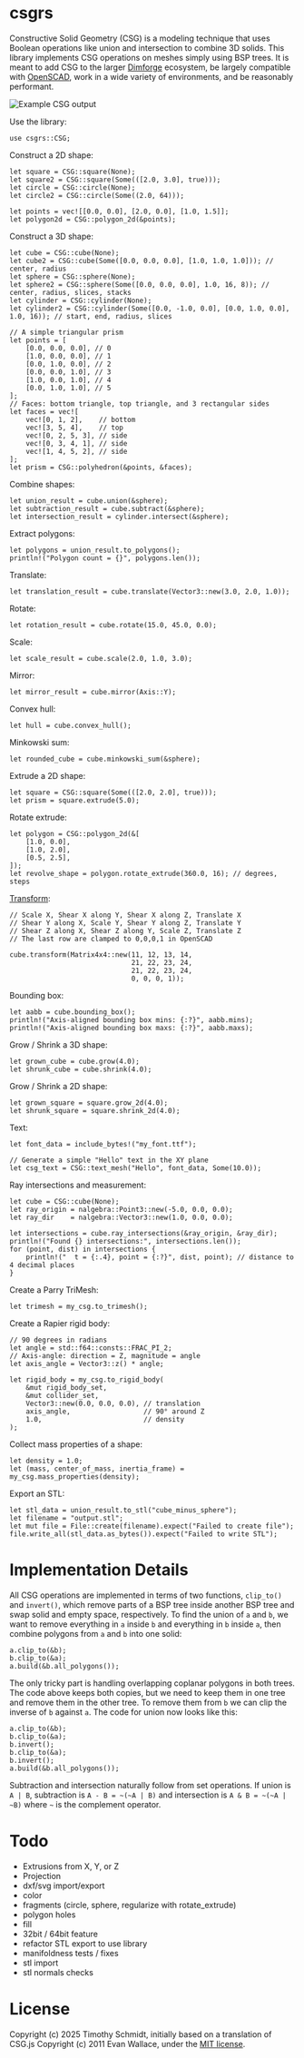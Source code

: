 # csgrs

Constructive Solid Geometry (CSG) is a modeling technique that uses Boolean operations like union and intersection to combine 3D solids. This library implements CSG operations on meshes simply using BSP trees.  It is meant to add CSG to the larger [Dimforge](https://www.dimforge.com/) ecosystem, be largely compatible with [OpenSCAD](https://openscad.org/), work in a wide variety of environments, and be reasonably performant.

![Example CSG output](docs/csg.png)

Use the library:

    use csgrs::CSG;

Construct a 2D shape:

    let square = CSG::square(None);
    let square2 = CSG::square(Some(([2.0, 3.0], true)));
    let circle = CSG::circle(None);
    let circle2 = CSG::circle(Some((2.0, 64)));
    
    let points = vec![[0.0, 0.0], [2.0, 0.0], [1.0, 1.5]];
    let polygon2d = CSG::polygon_2d(&points);

Construct a 3D shape:

    let cube = CSG::cube(None);
    let cube2 = CSG::cube(Some([0.0, 0.0, 0.0], [1.0, 1.0, 1.0])); // center, radius
    let sphere = CSG::sphere(None);
    let sphere2 = CSG::sphere(Some([0.0, 0.0, 0.0], 1.0, 16, 8)); // center, radius, slices, stacks
    let cylinder = CSG::cylinder(None);
    let cylinder2 = CSG::cylinder(Some([0.0, -1.0, 0.0], [0.0, 1.0, 0.0], 1.0, 16)); // start, end, radius, slices
    
    // A simple triangular prism
    let points = [
        [0.0, 0.0, 0.0], // 0
        [1.0, 0.0, 0.0], // 1
        [0.0, 1.0, 0.0], // 2
        [0.0, 0.0, 1.0], // 3
        [1.0, 0.0, 1.0], // 4
        [0.0, 1.0, 1.0], // 5
    ];
    // Faces: bottom triangle, top triangle, and 3 rectangular sides
    let faces = vec![
        vec![0, 1, 2],    // bottom
        vec![3, 5, 4],    // top
        vec![0, 2, 5, 3], // side
        vec![0, 3, 4, 1], // side
        vec![1, 4, 5, 2], // side
    ];
    let prism = CSG::polyhedron(&points, &faces);

Combine shapes:

    let union_result = cube.union(&sphere);
    let subtraction_result = cube.subtract(&sphere);
    let intersection_result = cylinder.intersect(&sphere);

Extract polygons:

    let polygons = union_result.to_polygons();
    println!("Polygon count = {}", polygons.len());

Translate:

    let translation_result = cube.translate(Vector3::new(3.0, 2.0, 1.0));

Rotate:

    let rotation_result = cube.rotate(15.0, 45.0, 0.0);

Scale:

    let scale_result = cube.scale(2.0, 1.0, 3.0);

Mirror:

    let mirror_result = cube.mirror(Axis::Y);
    
Convex hull:

    let hull = cube.convex_hull();

Minkowski sum:

    let rounded_cube = cube.minkowski_sum(&sphere);
    
Extrude a 2D shape:

    let square = CSG::square(Some(([2.0, 2.0], true)));
    let prism = square.extrude(5.0);
    
Rotate extrude:

    let polygon = CSG::polygon_2d(&[
        [1.0, 0.0],
        [1.0, 2.0],
        [0.5, 2.5],
    ]);
    let revolve_shape = polygon.rotate_extrude(360.0, 16); // degrees, steps
    
[Transform](https://en.wikipedia.org/wiki/Transformation_matrix#Affine_transformations):

    // Scale X, Shear X along Y, Shear X along Z, Translate X
    // Shear Y along X, Scale Y, Shear Y along Z, Translate Y
    // Shear Z along X, Shear Z along Y, Scale Z, Translate Z
    // The last row are clamped to 0,0,0,1 in OpenSCAD
    
    cube.transform(Matrix4x4::new(11, 12, 13, 14,
                                  21, 22, 23, 24,
                                  21, 22, 23, 24,
                                  0, 0, 0, 1));
    
Bounding box:

    let aabb = cube.bounding_box();
    println!("Axis-aligned bounding box mins: {:?}", aabb.mins);
    println!("Axis-aligned bounding box maxs: {:?}", aabb.maxs);
    
Grow / Shrink a 3D shape:

    let grown_cube = cube.grow(4.0);
    let shrunk_cube = cube.shrink(4.0);

Grow / Shrink a 2D shape:

    let grown_square = square.grow_2d(4.0);
    let shrunk_square = square.shrink_2d(4.0);
    
Text:

    let font_data = include_bytes!("my_font.ttf");

    // Generate a simple "Hello" text in the XY plane
    let csg_text = CSG::text_mesh("Hello", font_data, Some(10.0));
    
Ray intersections and measurement:

    let cube = CSG::cube(None);
    let ray_origin = nalgebra::Point3::new(-5.0, 0.0, 0.0);
    let ray_dir    = nalgebra::Vector3::new(1.0, 0.0, 0.0);

    let intersections = cube.ray_intersections(&ray_origin, &ray_dir);
    println!("Found {} intersections:", intersections.len());
    for (point, dist) in intersections {
        println!("  t = {:.4}, point = {:?}", dist, point); // distance to 4 decimal places
    }

Create a Parry TriMesh:

    let trimesh = my_csg.to_trimesh();

Create a Rapier rigid body:

    // 90 degrees in radians
    let angle = std::f64::consts::FRAC_PI_2;
    // Axis-angle: direction = Z, magnitude = angle
    let axis_angle = Vector3::z() * angle;
    
    let rigid_body = my_csg.to_rigid_body(
        &mut rigid_body_set,
        &mut collider_set,
        Vector3::new(0.0, 0.0, 0.0), // translation
        axis_angle,                  // 90° around Z
        1.0,                         // density
    );
    
Collect mass properties of a shape:

    let density = 1.0;
    let (mass, center_of_mass, inertia_frame) = my_csg.mass_properties(density);

Export an STL:

    let stl_data = union_result.to_stl("cube_minus_sphere");
    let filename = "output.stl";
    let mut file = File::create(filename).expect("Failed to create file");
    file.write_all(stl_data.as_bytes()).expect("Failed to write STL");

# Implementation Details

All CSG operations are implemented in terms of two functions, `clip_to()` and `invert()`, which remove parts of a BSP tree inside another BSP tree and swap solid and empty space, respectively. To find the union of `a` and `b`, we want to remove everything in `a` inside `b` and everything in `b` inside `a`, then combine polygons from `a` and `b` into one solid:

    a.clip_to(&b);
    b.clip_to(&a);
    a.build(&b.all_polygons());

The only tricky part is handling overlapping coplanar polygons in both trees. The code above keeps both copies, but we need to keep them in one tree and remove them in the other tree. To remove them from `b` we can clip the inverse of `b` against `a`. The code for union now looks like this:

    a.clip_to(&b);
    b.clip_to(&a);
    b.invert();
    b.clip_to(&a);
    b.invert();
    a.build(&b.all_polygons());

Subtraction and intersection naturally follow from set operations. If union is `A | B`, subtraction is `A - B = ~(~A | B)` and intersection is `A & B = ~(~A | ~B)` where `~` is the complement operator.

# Todo
- Extrusions from X, Y, or Z
- Projection
- dxf/svg import/export
- color
- fragments (circle, sphere, regularize with rotate_extrude)
- polygon holes
- fill
- 32bit / 64bit feature
- refactor STL export to use library
- manifoldness tests / fixes
- stl import
- stl normals checks

# License

Copyright (c) 2025 Timothy Schmidt, initially based on a translation of CSG.js Copyright (c) 2011 Evan Wallace, under the [MIT license](http://www.opensource.org/licenses/mit-license.php).
